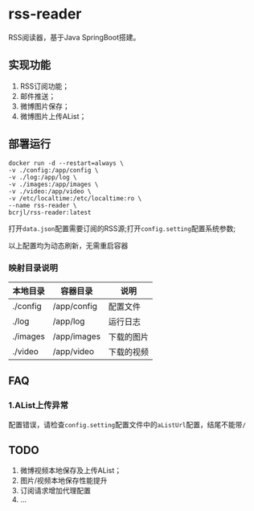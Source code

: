 # rss-reader

RSS阅读器，基于Java SpringBoot搭建。

## 实现功能

1. RSS订阅功能；
2. 邮件推送；
3. 微博图片保存；
4. 微博图片上传AList；

## 部署运行

```shell
docker run -d --restart=always \
-v ./config:/app/config \
-v ./log:/app/log \
-v ./images:/app/images \
-v ./video:/app/video \
-v /etc/localtime:/etc/localtime:ro \
--name rss-reader \
bcrjl/rss-reader:latest
```

打开`data.json`配置需要订阅的RSS源;打开`config.setting`配置系统参数;

以上配置均为动态刷新，无需重启容器

### 映射目录说明

| 本地目录     | 容器目录 | 说明    |
|----------| --- |-------|
| ./config | /app/config | 配置文件  |
| ./log    | /app/log | 运行日志  |
| ./images | /app/images | 下载的图片 |
| ./video  | /app/video | 下载的视频 |

## FAQ

### 1.AList上传异常

配置错误，请检查`config.setting`配置文件中的`aListUrl`配置，结尾不能带`/`

## TODO

1. 微博视频本地保存及上传AList；
2. 图片/视频本地保存性能提升
3. 订阅请求增加代理配置
4. ...
